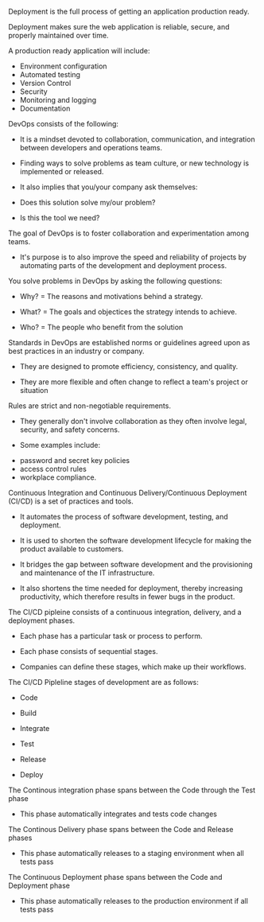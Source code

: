 <span class="emphasis">Deployment</span> is the full <span class="emphasis">process</span> of getting an <span class="emphasis">application</span> <span class="secondEmphasis">production</span> ready.

<span class="emphasis">Deployment</span> makes sure the <span class="emphasis">web application</span> is <span class="secondEmphasis">reliable</span>, <span class="secondEmphasis">secure</span>, and properly <span class="secondEmphasis">maintained</span> over time.

A production ready application will include:

<span class="bullet1">

- Environment configuration
- Automated testing
- Version Control
- Security
- Monitoring and logging
- Documentation


</span>

DevOps consists of the following:

<span class="bullet2">

- It is a mindset devoted to collaboration, communication, and integration between developers and operations teams.

- Finding ways to solve problems as team culture, or new technology is implemented or released.

- It also implies that you/your company ask themselves:

</span>

   <span class="bullet3">

   - Does this solution solve my/our problem?

   - Is this the tool we need?

   </span>

The goal of DevOps is to foster collaboration and experimentation among teams.

<span class="bullet2">

- It's purpose is to also improve the speed and reliability of projects by automating parts of the development and deployment process.

</span>

You solve problems in DevOps by asking the following questions:

<span class="bullet2">

- Why? = The reasons and motivations behind a strategy.

- What? = The goals and objectices the strategy intends to achieve.

- Who? = The people who benefit from the solution

</span>

Standards in DevOps are established norms or guidelines agreed upon as best practices in an industry or company.

<span class="bullet2">

- They are designed to promote efficiency, consistency, and quality.

- They are more flexible and often change to reflect a team's project or situation

Rules are strict and non-negotiable requirements.

- They generally don't involve collaboration as they often involve legal, security, and safety concerns.

</span>

<span class="bullet2">

- Some examples include:

<span class="bullet3">

   - password and secret key policies
   - access control rules
   - workplace compliance.

</span>

Continuous Integration and Continuous Delivery/Continuous Deployment (CI/CD) is a set of practices and tools.

<span class="bullet2">

- It automates the process of software development, testing, and deployment.

- It is used to shorten the software development lifecycle for making the product available to customers.

- It bridges the gap between software development and the provisioning and maintenance of the IT infrastructure.

- It also shortens the time needed for deployment, thereby increasing productivity, which therefore results in fewer bugs in the product.

</span>

The CI/CD pipleine consists of a continuous integration, delivery, and a deployment phases.

<span class="bullet2">

- Each phase has a particular task or process to perform.

- Each phase consists of sequential stages.

- Companies can define these stages, which make up their workflows.

</span>

The CI/CD Pipleline stages of development are as follows:

<span class="bullet4">

- Code

- Build

- Integrate

- Test

- Release

- Deploy

</span>

The Continous integration phase spans between the Code through the Test phase

<span class="bullet2">

- This phase automatically integrates and tests code changes

The Continous Delivery phase spans between the Code and Release phases

- This phase automatically releases to a staging environment when all tests pass

The Continuous Deployment phase spans between the Code and Deployment phase

- This phase automatically releases to the production environment if all tests pass

</span>

